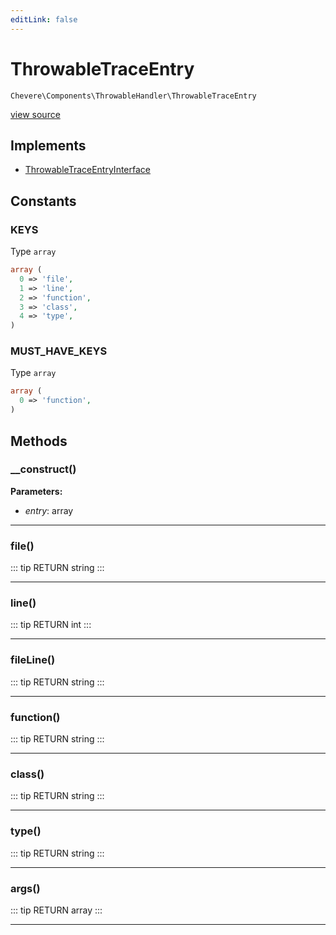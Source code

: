 ```yaml
---
editLink: false
---
```


# ThrowableTraceEntry

`Chevere\Components\ThrowableHandler\ThrowableTraceEntry`

[view source](https://github.com/chevere/chevere/blob/master/src/Chevere/Components/ThrowableHandler/ThrowableTraceEntry.php)

## Implements

- [ThrowableTraceEntryInterface](../../Interfaces/ThrowableHandler/ThrowableTraceEntryInterface.md)

## Constants

### KEYS

Type `array`

```php
array (
  0 => 'file',
  1 => 'line',
  2 => 'function',
  3 => 'class',
  4 => 'type',
)
```

### MUST_HAVE_KEYS

Type `array`

```php
array (
  0 => 'function',
)
```

## Methods

### __construct()

**Parameters:**

- *entry*: array

---

### file()

::: tip RETURN
string
:::

---

### line()

::: tip RETURN
int
:::

---

### fileLine()

::: tip RETURN
string
:::

---

### function()

::: tip RETURN
string
:::

---

### class()

::: tip RETURN
string
:::

---

### type()

::: tip RETURN
string
:::

---

### args()

::: tip RETURN
array
:::

---
